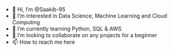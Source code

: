 - 👋 Hi, I’m @Saakib-95
- 👀 I’m interested in Data Science, Machine Learning and Cloud Computing
- 🌱 I’m currently learning Python, SQL & AWS
- 💞️ I’m looking to collaborate on any projects for a beginner
- 📫 How to reach me here

<!---
Saakib-95/Saakib-95 is a ✨ special ✨ repository because its `README.md` (this file) appears on your GitHub profile.
You can click the Preview link to take a look at your changes.
--->
